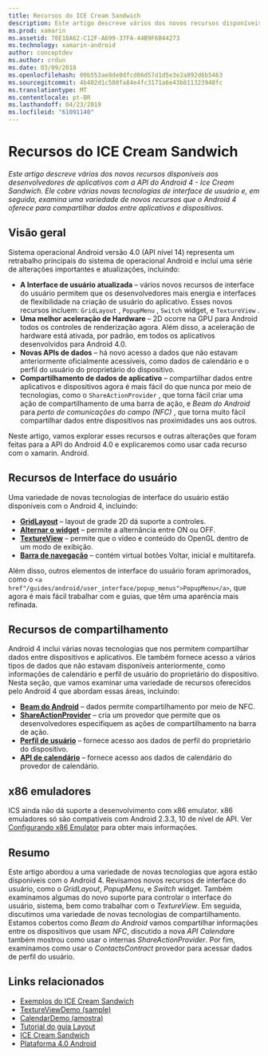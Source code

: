 ```yaml
---
title: Recursos do ICE Cream Sandwich
description: Este artigo descreve vários dos novos recursos disponíveis aos desenvolvedores de aplicativos com a API do Android 4 - Ice Cream Sandwich. Ele cobre várias novas tecnologias de interface de usuário e, em seguida, examina uma variedade de novos recursos que o Android 4 oferece para compartilhar dados entre aplicativos e dispositivos.
ms.prod: xamarin
ms.assetid: 78E18A62-C12F-A699-37FA-44B9F6B44273
ms.technology: xamarin-android
author: conceptdev
ms.author: crdun
ms.date: 03/09/2018
ms.openlocfilehash: 00b553ae8de0dfcd86d57d1d5e3e2a892d6b5463
ms.sourcegitcommit: 4b402d1c508fa84e4fc3171a6e43b811323948fc
ms.translationtype: MT
ms.contentlocale: pt-BR
ms.lasthandoff: 04/23/2019
ms.locfileid: "61091140"
---
```

# <a name="ice-cream-sandwich-features"></a>Recursos do ICE Cream Sandwich

_Este artigo descreve vários dos novos recursos disponíveis aos desenvolvedores de aplicativos com a API do Android 4 - Ice Cream Sandwich. Ele cobre várias novas tecnologias de interface de usuário e, em seguida, examina uma variedade de novos recursos que o Android 4 oferece para compartilhar dados entre aplicativos e dispositivos._

## <a name="overview"></a>Visão geral

Sistema operacional Android versão 4.0 (API nível 14) representa um retrabalho principais do sistema de operacional Android e inclui uma série de alterações importantes e atualizações, incluindo:

-   **A Interface de usuário atualizada** – vários novos recursos de interface do usuário permitem que os desenvolvedores mais energia e interfaces de flexibilidade na criação de usuário do aplicativo. Esses novos recursos incluem: `GridLayout` , `PopupMenu` , `Switch` widget, e `TextureView` . 
-   **Uma melhor aceleração de Hardware** – 2D ocorre na GPU para Android todos os controles de renderização agora. Além disso, a aceleração de hardware está ativada, por padrão, em todos os aplicativos desenvolvidos para Android 4.0. 
-   **Novas APIs de dados** – há novo acesso a dados que não estavam anteriormente oficialmente acessíveis, como dados de calendário e o perfil do usuário do proprietário do dispositivo. 
-   **Compartilhamento de dados de aplicativo** – compartilhar dados entre aplicativos e dispositivos agora é mais fácil do que nunca por meio de tecnologias, como o `ShareActionProvider` , que torna fácil criar uma ação de compartilhamento de uma barra de ação, e *Beam do Android* para *perto de comunicações do campo (NFC)* , que torna muito fácil compartilhar dados entre dispositivos nas proximidades uns aos outros. 


Neste artigo, vamos explorar esses recursos e outras alterações que foram feitas para a API do Android 4.0 e explicaremos como usar cada recurso com o xamarin. Android.

## <a name="user-interface-features"></a>Recursos de Interface do usuário

Uma variedade de novas tecnologias de interface do usuário estão disponíveis com o Android 4, incluindo:

-   **[GridLayout](~/android/user-interface/layouts/grid-layout.md)**  – layout de grade 2D dá suporte a controles. 
-   **[Alternar o widget](~/android/user-interface/controls/switch.md)**  – permite a alternância entre ON ou OFF. 
-   **[TextureView](~/android/user-interface/controls/texture-view.md)**  – permite que o vídeo e conteúdo do OpenGL dentro de um modo de exibição. 
-   **[Barra de navegação](~/android/user-interface/controls/navigation-bar.md)**  – contém virtual botões Voltar, inicial e multitarefa. 


Além disso, outros elementos de interface do usuário foram aprimorados, como o `<a href"/guides/android/user_interface/popup_menus">PopupMenu</a>`, que agora é mais fácil trabalhar com e guias, que têm uma aparência mais refinada.

## <a name="sharing-features"></a>Recursos de compartilhamento

Android 4 inclui várias novas tecnologias que nos permitem compartilhar dados entre dispositivos e aplicativos. Ele também fornece acesso a vários tipos de dados que não estavam disponíveis anteriormente, como informações de calendário e perfil de usuário do proprietário do dispositivo. Nesta seção, que vamos examinar uma variedade de recursos oferecidos pelo Android 4 que abordam essas áreas, incluindo:

-  **[Beam do Android](~/android/platform/android-beam.md)**  – dados permite compartilhamento por meio de NFC.
-   **[ShareActionProvider](~/android/user-interface/controls/action-bar.md)**  – cria um provedor que permite que os desenvolvedores especifiquem as ações de compartilhamento na barra de ação. 
-   **[Perfil de usuário](~/android/user-interface/user-profile.md)**  – fornece acesso aos dados de perfil do proprietário do dispositivo. 
-   **[API de calendário](~/android/user-interface/controls/calendar.md)**  – fornece acesso aos dados de calendário do provedor de calendário. 

## <a name="x86-emulators"></a>x86 emuladores

ICS ainda não dá suporte a desenvolvimento com x86 emulator. x86 emuladores só são compatíveis com Android 2.3.3, 10 de nível de API. Ver [Configurando x86 Emulator](~/android/get-started/installation/android-emulator/index.md) para obter mais informações.

## <a name="summary"></a>Resumo

Este artigo abordou a uma variedade de novas tecnologias que agora estão disponíveis com o Android 4. Revisamos novos recursos de interface do usuário, como o *GridLayout*, *PopupMenu*, e *Switch* widget. Também examinamos algumas do novo suporte para controlar o interface do usuário, sistema, bem como trabalhar com o *TextureView*. Em seguida, discutimos uma variedade de novas tecnologias de compartilhamento. Estamos cobertos como *Beam do Android* vamos compartilhar informações entre os dispositivos que usam *NFC*, discutido a nova *API Calendar*e também mostrou como usar o internas  *ShareActionProvider*.
Por fim, examinamos como usar o *ContactsContract* provedor para acessar dados de perfil do usuário.



## <a name="related-links"></a>Links relacionados

- [Exemplos do ICE Cream Sandwich](https://developer.xamarin.com/samples/monodroid/PlatformFeatures/ICS_Samples/)
- [TextureViewDemo (sample)](https://developer.xamarin.com/samples/monodroid/TextureViewDemo/)
- [CalendarDemo (amostra)](https://developer.xamarin.com/samples/monodroid/CalendarDemo/)
- [Tutorial do guia Layout](~/android/user-interface/layouts/tab-layout/index.md)
- [ICE Cream Sandwich](https://developer.android.com/about/versions/android-4.0-highlights.html)
- [Plataforma 4.0 Android](https://developer.android.com/about/versions/android-4.0.html)
